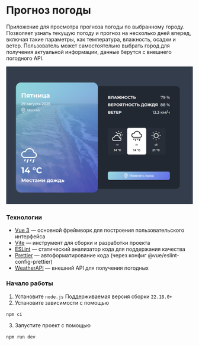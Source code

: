 # Прогноз погоды

Приложение для просмотра прогноза погоды по выбранному городу. Позволяет узнать текущую погоду и прогноз на несколько дней вперед, включая такие параметры, как температура, влажность, осадки и ветер. Пользователь может самостоятельно выбрать город для получения актуальной информации, данные берутся с внешнего погодного API.

![alt text](image.png)

### Технологии

- [Vue 3](https://vuejs.org/) — основной фреймворк для построения пользовательского интерфейса
- [Vite](https://vitejs.dev/) — инструмент для сборки и разработки проекта
- [ESLint](https://eslint.org/) — статический анализатор кода для поддержания качества
- [Prettier](https://prettier.io/) — автоформатирование кода (через конфиг @vue/eslint-config-prettier)
- [WeatherAPI](https://www.weatherapi.com/) — внешний API для получения погодных

### Начало работы

1. Установите `node.js` Поддерживаемая версия сборки `22.18.0+`
2. Установите зависимости с помощью

```shell
npm ci
```

3. Запустите проект с помощью

```shell
npm run dev
```
